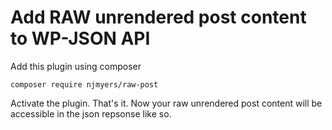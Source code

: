 # Add RAW unrendered post content to WP-JSON API

Add this plugin using composer

`composer require njmyers/raw-post`

Activate the plugin. That's it. Now your raw unrendered post content will be accessible in the json repsonse like so.

```
